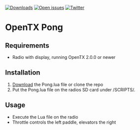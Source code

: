 [![Downloads](https://img.shields.io/github/downloads/SauerkrautKebap/OpenTX-Pong/total?style=flat-square)](https://github.com/SauerkrautKebap/OpenTX-Pong/releases)
[![Open issues](https://img.shields.io/github/issues/SauerkrautKebap/ScrimTime?style=flat-square)](https://github.com/SauerkrautKebap/OpenTX-Pong/issues)
[![Twitter](https://img.shields.io/twitter/url?style=social&url=https%3A%2F%2Fgithub.com%2FSauerkrautKebap%2FOpenTX-Pong)](https://twitter.com/intent/tweet?text=Wow:&url=https%3A%2F%2Fgithub.com%2FSauerkrautKebap%2FOpenTX-Pong)

# OpenTX Pong

## Requirements

- Radio with display, running OpenTX 2.0.0 or newer

## Installation

1. [Download](https://github.com/SauerkrautKebap/OpenTX-Pong/releases) the Pong.lua file or clone the repo
2. Put the Pong.lua file on the radios SD card under /SCRIPTS/.

## Usage

- Execute the Lua file on the radio
- Throttle controls the left paddle, elevators the right
